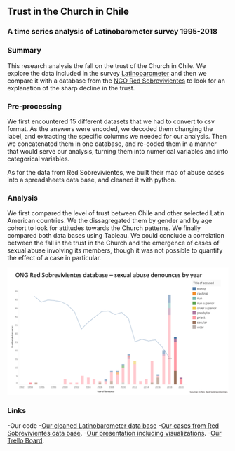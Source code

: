 ## Trust in the Church in Chile
### A time series analysis of Latinobarometer survey 1995-2018

### Summary

This research analysis the fall on the trust of the Church in Chile. We explore the data included in the survey [Latinobarometer](https://www.latinobarometro.org/latContents.jsp) and then we compare it with a database from the [NGO Red Sobrevivientes](https://www.redsobrevivientes.org/post/mapa-abusos) to look for an explanation of the sharp decline in the trust. 

### Pre-processing

We first encountered 15 different datasets that we had to convert to csv format. As the answers were encoded, we decoded them changing the label, and extracting the specific columns we needed for our analysis. Then we concatenated them in one database, and re-coded them in a manner that would serve our analysis, turning them into numerical variables and into categorical variables. 

As for the data from Red Sobrevivientes, we built their map of abuse cases into a spreadsheets data base, and cleaned it with python. 

### Analysis

We first compared the level of trust between Chile and other selected Latin American countries. We the dissagregated them by gender and by age cohort to look for attitudes towards the Church patterns. We finally compared both data bases using Tableau. We could conclude a correlation between the fall in the trust in the Church and the emergence of cases of sexual abuse involving its members, though it was not possible to quantify the effect of a case in particular. 

![decline in trust and emergence of cases](https://github.com/pedropabloerr/trust-in-the-church-in-chile/blob/main/images/Screenshot%202021-07-02%20at%2010.03.40.png?raw=true)

### Links

-Our code
-[Our cleaned Latinobarometer data base](https://github.com/pedropabloerr/trust-in-the-church-in-chile/blob/main/databases/data_all_v6.csv)
-[Our cases from Red Sobrevivientes data base](https://github.com/pedropabloerr/trust-in-the-church-in-chile/blob/main/databases/Cases_DataBase_V2.csv). 
-[Our presentation including visualizations](https://github.com/pedropabloerr/trust-in-the-church-in-chile/blob/main/presentation/Presentation.pdf).
-[Our Trello Board](https://trello.com/b/GzzGcTCn/mid-term-project "trello board trust in the church project").
